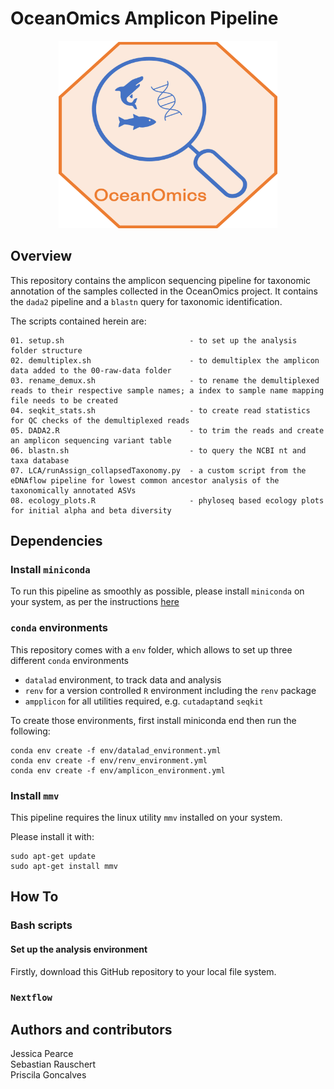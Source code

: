 # OceanOmics Amplicon Pipeline


<p align="center">
  <img width="350" height="300" src="img/OceanOmics.png">
</p>


## Overview
This repository contains the amplicon sequencing pipeline for taxonomic annotation of the samples collected in the OceanOmics project. It contains the `dada2` pipeline and 
a `blastn` query for taxonomic identification.

The scripts contained herein are:

```
01. setup.sh                            - to set up the analysis folder structure
02. demultiplex.sh                      - to demultiplex the amplicon data added to the 00-raw-data folder
03. rename_demux.sh                     - to rename the demultiplexed reads to their respective sample names; a index to sample name mapping file needs to be created
04. seqkit_stats.sh                     - to create read statistics for QC checks of the demultiplexed reads
05. DADA2.R                             - to trim the reads and create an amplicon sequencing variant table
06. blastn.sh                           - to query the NCBI nt and taxa database
07. LCA/runAssign_collapsedTaxonomy.py  - a custom script from the eDNAflow pipeline for lowest common ancestor analysis of the taxonomically annotated ASVs
08. ecology_plots.R                     - phyloseq based ecology plots for initial alpha and beta diversity 
```

## Dependencies

### Install `miniconda`

To run this pipeline as smoothly as possible, please install `miniconda` on your system, as per the instructions [here](https://conda.io/projects/conda/en/latest/user-guide/install/linux.html) 


### `conda` environments
This repository comes with a `env` folder, which allows to set up three different `conda` environments

- `datalad` environment, to track data and analysis
- `renv` for a version controlled `R` environment including the `renv` package
- `ampplicon` for all utilities required, e.g. `cutadapt`and `seqkit`

To create those environments, first install miniconda end then run the following:

```
conda env create -f env/datalad_environment.yml
conda env create -f env/renv_environment.yml
conda env create -f env/amplicon_environment.yml
```

### Install `mmv`

This pipeline requires the linux utility `mmv` installed on your system.

Please install it with:

```
sudo apt-get update
sudo apt-get install mmv
```

## How To

### Bash scripts

#### Set up the analysis environment

Firstly, download this GitHub repository to your local file system.


### `Nextflow`

## Authors and contributors
Jessica Pearce  
Sebastian Rauschert  
Priscila Goncalves  
